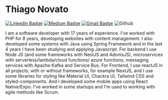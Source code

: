 # Thiago Novato
[![Linkedin Badge](https://img.shields.io/badge/-thiagonovato-blue?style=flat-square&logo=Linkedin&logoColor=white&link=https://www.linkedin.com/in/thiagonovato/)](https://www.linkedin.com/in/thiagonovato/) [![Medium Badge](https://img.shields.io/badge/-@thiagonovato-black?style=flat-square&labelColor=000000&logo=Medium&link=https://medium.com/@thiagonovato/)](https://medium.com/@thiagonovato/)
[![Gmail Badge](https://img.shields.io/badge/-thiagonovato@gmail.com-c14438?style=flat-square&logo=Gmail&logoColor=white&link=mailto:thiago@thiagonovato.com.br)](mailto:thiago@thiagonovato.com.br)
![Github](https://img.shields.io/badge/-thiagonovato-black?style=flat-square&logo=Github&logoColor=white&link=https://www.github.com/thiagonovato/)

I am a software developer with 17 years of experience. I've worked with PHP for 8 years, developing websites with content management. I also developed some systems with Java using Spring Framework and in the last 4 years I have been studying and applying Javascript. For backend I use Node JS (and some frameworks with NestJS and AdonisJS), microservices with serverless/lambda/cloud functions/ azure functions, messaging services with Apache Kafka and Service Bus. For Frontend, I use reactJS in all projects, with or without frameworks, for example NextJS, and I use some libraries for styling like Material UI, Chackra UI, Tailwind CSS and styled-components. And I developed some mobile apps using React Native/Expo. I've worked in some startups and I'm used to working with agile methods like Scrum.
